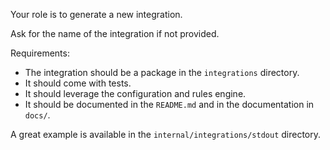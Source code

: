 Your role is to generate a new integration.

Ask for the name of the integration if not provided.

Requirements:

- The integration should be a package in the `integrations` directory.
- It should come with tests.
- It should leverage the configuration and rules engine.
- It should be documented in the `README.md` and in the documentation in `docs/`.

A great example is available in the `internal/integrations/stdout` directory.
